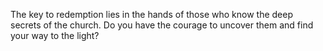 The key to redemption lies in the hands of those who know the deep secrets of the church. Do you have the courage to uncover them and find your way to the light?
